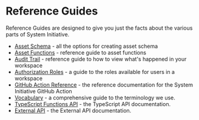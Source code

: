 # Reference Guides

Reference Guides are designed to give you just the facts about the various parts
of System Initiative.

- [Asset Schema](./asset/schema.md) - all the options for creating asset schema
- [Asset Functions](./asset/function.md) - reference guide to asset functions
- [Audit Trail](./audit-trail.md) - reference guide to how to view what's
  happened in your workspace
- [Authorization Roles](./authorization-roles.md) - a guide to the roles
  available for users in a workspace
- [GitHub Action Reference](./github-action.md) - the reference documentation
  for the System Initiative GitHub Action
- [Vocabulary](./vocabulary.md) - a comprehensive guide to the terminology we
  use.
- [TypeScript Functions API](./typescript/asset_builder/README.md) - the
  TypeScript API documentation.
- [External API](./external-api.md) - the External API documentation.
